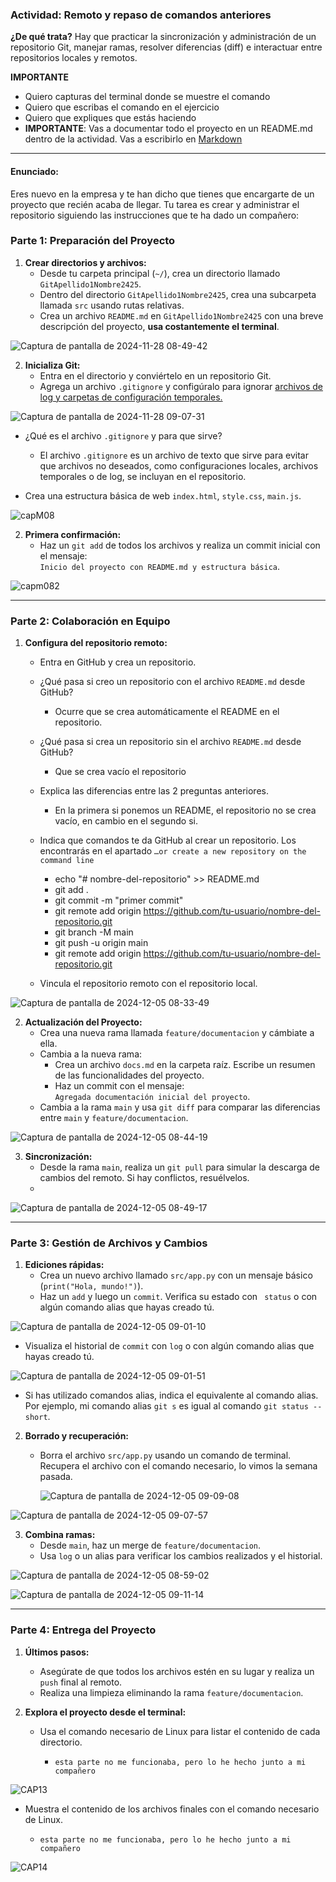 ### **Actividad: Remoto y repaso de comandos anteriores**

**¿De qué trata?** 
Hay que practicar la sincronización y administración de un repositorio Git, manejar ramas, resolver diferencias (diff) e interactuar entre repositorios locales y remotos.

**IMPORTANTE**
- Quiero capturas del terminal donde se muestre el comando
- Quiero que escribas el comando en el ejercicio
- Quiero que expliques que estás haciendo
- **IMPORTANTE**: Vas a documentar todo el proyecto en un README.md dentro de la actividad. Vas a escribirlo en [Markdown](https://github.com/VelezBeatriz/ITB-M08-DAW1/blob/main/Markdown.md)
---

#### **Enunciado:**

Eres nuevo en la empresa y te han dicho que tienes que encargarte de un proyecto que recién acaba de llegar. 
Tu tarea es crear y administrar el repositorio siguiendo las instrucciones que te ha dado un compañero:


### **Parte 1: Preparación del Proyecto**
1. **Crear directorios y archivos:**  
   - Desde tu carpeta principal (`~/`), crea un directorio llamado `GitApellido1Nombre2425`.  
   - Dentro del directorio `GitApellido1Nombre2425`, crea una subcarpeta llamada `src` usando rutas relativas.
   - Crea un archivo `README.md` en `GitApellido1Nombre2425` con una breve descripción del proyecto, **usa costantemente el terminal**.
   
![Captura de pantalla de 2024-11-28 08-49-42](https://github.com/user-attachments/assets/a1cb09bf-a1d9-491a-b7a1-eb04ab72b763)

2. **Inicializa Git:**  
   - Entra en el directorio y conviértelo en un repositorio Git.
   - Agrega un archivo `.gitignore` y configúralo para ignorar [archivos de log y carpetas de configuración temporales.](https://www.atlassian.com/es/git/tutorials/saving-changes/gitignore)
  
![Captura de pantalla de 2024-11-28 09-07-31](https://github.com/user-attachments/assets/427225b4-ab50-4928-9492-7f72e873da4d)


   - ¿Qué es el archivo `.gitignore` y para que sirve?

       - El archivo `.gitignore` es un archivo de texto que sirve para evitar que archivos no deseados, como configuraciones           locales, archivos temporales o de log, se incluyan en el repositorio.
     
   - Crea una estructura básica de web `index.html`, `style.css`, `main.js`.

![capM08](https://github.com/user-attachments/assets/8fa017c7-cca0-4c35-b675-678a7067b75a)

2. **Primera confirmación:**  
   - Haz un `git add` de todos los archivos y realiza un commit inicial con el mensaje:  
     `Inicio del proyecto con README.md y estructura básica`.
     
![capm082](https://github.com/user-attachments/assets/594edbd0-9368-4e8c-9fb0-e8e5284cdbcf)

---

### **Parte 2: Colaboración en Equipo**
1. **Configura del repositorio remoto:**  
   - Entra en GitHub y crea un repositorio.
   - ¿Qué pasa si creo un repositorio con el archivo `README.md` desde GitHub?

        - Ocurre que se crea automáticamente el README en el repositorio.

   - ¿Qué pasa si crea un repositorio sin el archivo `README.md` desde GitHub?
  
       - Que se crea vacío el repositorio
         
   - Explica las diferencias entre las 2 preguntas anteriores.
  
       - En la primera si ponemos un README, el repositorio no se crea vacío, en cambio en el segundo si.
   
   - Indica que comandos te da GitHub al crear un repositorio. Los encontrarás en el apartado `…or create a new repository on the command line`
     
       - echo  "# nombre-del-repositorio" >> README.md
       - git add .
       - git commit -m "primer commit"
       - git remote add origin https://github.com/tu-usuario/nombre-del-repositorio.git
       - git branch -M main
       - git push -u origin main
       - git remote add origin https://github.com/tu-usuario/nombre-del-repositorio.git
      
   - Vincula el repositorio remoto con el repositorio local.
     
![Captura de pantalla de 2024-12-05 08-33-49](https://github.com/user-attachments/assets/4c4c7b9b-1066-4654-bedd-ef56486ea05f)

2. **Actualización del Proyecto:**
   - Crea una nueva rama llamada `feature/documentacion` y cámbiate a ella.
   - Cambia a la nueva rama:
     - Crea un archivo `docs.md` en la carpeta raíz. Escribe un resumen de las funcionalidades del proyecto.
     - Haz un commit con el mensaje:  
       `Agregada documentación inicial del proyecto`.
   - Cambia a la rama `main` y usa `git diff` para comparar las diferencias entre `main` y `feature/documentacion`.

![Captura de pantalla de 2024-12-05 08-44-19](https://github.com/user-attachments/assets/0519d510-9587-4a57-a6ed-3e60060b3011)


3. **Sincronización:**  
   - Desde la rama `main`, realiza un `git pull` para simular la descarga de cambios del remoto. Si hay conflictos, resuélvelos.
   - 
![Captura de pantalla de 2024-12-05 08-49-17](https://github.com/user-attachments/assets/5e6eddc9-07d0-4586-94a2-8d003a03a813)

---

### **Parte 3: Gestión de Archivos y Cambios**
1. **Ediciones rápidas:**  
   - Crea un nuevo archivo llamado `src/app.py` con un mensaje básico (`print("Hola, mundo!")`).
   - Haz un `add` y luego un `commit`. Verifica su estado con ` status` o con algún comando alias que hayas creado tú.

![Captura de pantalla de 2024-12-05 09-01-10](https://github.com/user-attachments/assets/9d428d07-b938-4310-adcf-14222795745b)
 
   - Visualiza el historial de `commit` con `log` o con algún comando alias que hayas creado tú.

![Captura de pantalla de 2024-12-05 09-01-51](https://github.com/user-attachments/assets/38f353ad-a5e8-49c1-9de2-60b8cd93f17b)

   - Si has utilizado comandos alias, indica el equivalente al comando alias. Por ejemplo, mi comando alias `git s` es igual al comando `git status --short`.

2. **Borrado y recuperación:**  
   - Borra el archivo `src/app.py` usando un comando de terminal. Recupera el archivo con el comando necesario, lo vimos la semana pasada.
     
     ![Captura de pantalla de 2024-12-05 09-09-08](https://github.com/user-attachments/assets/6dc4dd3a-7963-4c12-8913-08df49ba394e)
     
![Captura de pantalla de 2024-12-05 09-07-57](https://github.com/user-attachments/assets/27464c05-8cc5-4764-818a-b4b1f0fe7f8e)
  
3. **Combina ramas:**  
   - Desde `main`, haz un merge de `feature/documentacion`.  
   - Usa `log` o un alias para verificar los cambios realizados y el historial.
     
![Captura de pantalla de 2024-12-05 08-59-02](https://github.com/user-attachments/assets/a269a1bd-2f7d-40d1-bcb7-1beaed1e42c3)

![Captura de pantalla de 2024-12-05 09-11-14](https://github.com/user-attachments/assets/a9786098-b4f4-4214-8218-e1cc40701a52)

---

### **Parte 4: Entrega del Proyecto**
1. **Últimos pasos:**  
   - Asegúrate de que todos los archivos estén en su lugar y realiza un `push` final al remoto.  
   - Realiza una limpieza eliminando la rama `feature/documentacion`.

2. **Explora el proyecto desde el terminal:**  
   - Usa el comando necesario de Linux para listar el contenido de cada directorio.
     
       - `esta parte no me funcionaba, pero lo he hecho junto a mi compañero`
         
![CAP13](https://github.com/user-attachments/assets/a7a3a025-2925-45e7-855b-61a01f532ec2)

   - Muestra el contenido de los archivos finales con el comando necesario de Linux.

      - `esta parte no me funcionaba, pero lo he hecho junto a mi compañero`

![CAP14](https://github.com/user-attachments/assets/db4a7364-9bac-4670-8da8-b3ca6246cf59)
